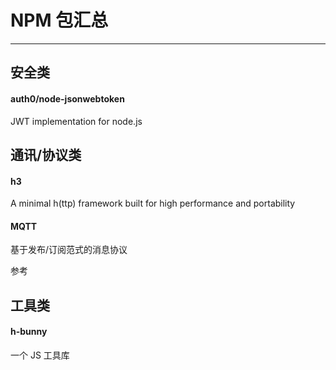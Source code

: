 # NPM 包汇总

---

## 安全类

<div class="bookRow">
	<div class="bookCell" onClick="navTo('#/bend/npm/README.md')">
		<h4 class="bookName">auth0/node-jsonwebtoken</h4>
		<p class="bookDescribe">JWT implementation for node.js</p>
	</div>
</div>

## 通讯/协议类

<div class="bookRow">
	<div class="bookCell" onClick="navTo('https://www.npmjs.com/package/h3')">
		<h4 class="bookName">h3</h4>
		<p class="bookDescribe">A minimal h(ttp) framework built for high performance and portability</p>
	</div>
	<div class="bookCell" onClick="navTo('https://www.npmjs.com/package/mqtt')">
		<h4 class="bookName">MQTT</h4>
		<p class="bookDescribe">基于发布/订阅范式的消息协议</p>
		<p class="tagList">
			<span onClick="navTo('https://blog.csdn.net/twodogya/article/details/103395588')">参考</span>
		</p>
	</div>
</div>


## 工具类

<div class="bookRow">
	<div class="bookCell" onClick="navTo('https://www.npmjs.com/package/h-bunny')">
		<h4 class="bookName">h-bunny</h4>
		<p class="bookDescribe">一个 JS 工具库</p>
	</div>
</div>